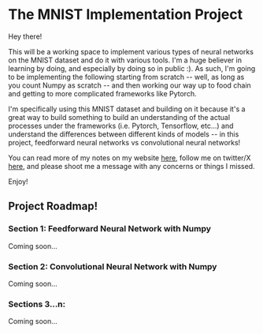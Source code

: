 # The MNIST Implementation Project
Hey there!

This will be a working space to implement various types of neural networks on the MNIST dataset and do it with various tools. I'm a huge believer in learning by doing, and especially by doing so in public :). As such, I'm going to be implementing the following starting from scratch -- well, as long as you count Numpy as scratch -- and then working our way up to food chain and getting to more complicated frameworks like Pytorch.

I'm specifically using this MNIST dataset and building on it because it's a great way to build something to build an understanding of the actual processes under the frameworks (i.e. Pytorch, Tensorflow, etc...) and understand the differences between different kinds of models -- in this project, feedforward neural networks vs convolutional neural networks!

You can read more of my notes on my website [here](https://www.mattkos.com), follow me on twitter/X [here](https://x.com/mattkosze/), and please shoot me a message with any concerns or things I missed.

Enjoy!

## Project Roadmap!

### Section 1: Feedforward Neural Network with Numpy
Coming soon...

### Section 2: Convolutional Neural Network with Numpy
Coming soon...

### Sections 3...n:
Coming soon...